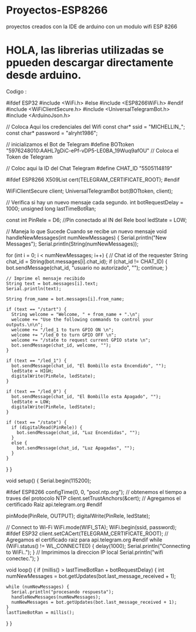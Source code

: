# Proyectos-ESP8266
proyectos creados con la IDE de arduino con un modulo wifi ESP 8266 

# HOLA, las librerias utilizadas se ppueden descargar directamente desde arduino.


Codigo : 


#ifdef ESP32
#include <WiFi.h>
#else
#include <ESP8266WiFi.h>
#endif
#include <WiFiClientSecure.h>
#include <UniversalTelegramBot.h>
#include <ArduinoJson.h>

// Coloca Aqui los credenciales del Wifi
const char* ssid = "MICHELLIN_";
const char* password = "alryht1986";

// inicializamos el Bot de Telegram
#define BOTtoken "5976248010:AAHL7gDiC-ePf-vDP5-LE0BA_19Wuq9afOU"  // Coloca el Token de Telegram

// Coloc aqui la ID del Chat Telegram
#define CHAT_ID "5505114819"

#ifdef ESP8266
X509List cert(TELEGRAM_CERTIFICATE_ROOT);
#endif

WiFiClientSecure client;
UniversalTelegramBot bot(BOTtoken, client);

// Verifica si hay un nuevo mensaje cada segundo.
int botRequestDelay = 1000;
unsigned long lastTimeBotRan;

const int PinRele = D6; //Pin conectado al IN del Rele
bool ledState = LOW;

// Maneja lo que Sucede Cuando se recibe un nuevo mensaje
void handleNewMessages(int numNewMessages) {
  Serial.println("New Messages");
  Serial.println(String(numNewMessages));

  for (int i = 0; i < numNewMessages; i++) {
    // Chat id of the requester
    String chat_id = String(bot.messages[i].chat_id);
    if (chat_id != CHAT_ID) {
      bot.sendMessage(chat_id, "usuario no autorizado", "");
      continue;
    }

    // Imprime el mensaje recibido
    String text = bot.messages[i].text;
    Serial.println(text);

    String from_name = bot.messages[i].from_name;

    if (text == "/start") {
      String welcome = "Welcome, " + from_name + ".\n";
      welcome += "Use the following commands to control your outputs.\n\n";
      welcome += "/led_1 to turn GPIO ON \n";
      welcome += "/led_0 to turn GPIO OFF \n";
      welcome += "/state to request current GPIO state \n";
      bot.sendMessage(chat_id, welcome, "");
    }

    if (text == "/led_1") {
      bot.sendMessage(chat_id, "El Bombillo esta Encendido", "");
      ledState = HIGH;
      digitalWrite(PinRele, ledState);
    }

    if (text == "/led_0") {
      bot.sendMessage(chat_id, "El Bombillo esta Apagado", "");
      ledState = LOW;
      digitalWrite(PinRele, ledState);
    }

    if (text == "/state") {
      if (digitalRead(PinRele)) {
        bot.sendMessage(chat_id, "Luz Encendidas", "");
      }
      else {
        bot.sendMessage(chat_id, "Luz Apagadas", "");
      }
    }
  }
}

void setup() {
  Serial.begin(115200);

#ifdef ESP8266
  configTime(0, 0, "pool.ntp.org");      // obtenemos el tiempo a traves del protocolo NTP
  client.setTrustAnchors(&cert); // Agregamos el certificado Raiz api.telegram.org
#endif

  pinMode(PinRele, OUTPUT);
  digitalWrite(PinRele, ledState);

  // Connect to Wi-Fi
  WiFi.mode(WIFI_STA);
  WiFi.begin(ssid, password);
#ifdef ESP32
  client.setCACert(TELEGRAM_CERTIFICATE_ROOT); // Agregamos el certificado raiz para api.telegram.org
#endif
  while (WiFi.status() != WL_CONNECTED) {
    delay(1000);
    Serial.println("Connecting to WiFi..");
  }
  // Imprimimos la direccion IP local
  Serial.println("wifi conectec.");
}

void loop() {
  if (millis() > lastTimeBotRan + botRequestDelay)  {
    int numNewMessages = bot.getUpdates(bot.last_message_received + 1);

    while (numNewMessages) {
      Serial.println("procesando respuesta");
      handleNewMessages(numNewMessages);
      numNewMessages = bot.getUpdates(bot.last_message_received + 1);
    }
    lastTimeBotRan = millis();
  }
}
